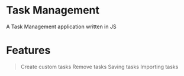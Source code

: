 # Task Management
 A Task Management application written in JS

# Features
> Create custom tasks
> Remove tasks
> Saving tasks
> Importing tasks
